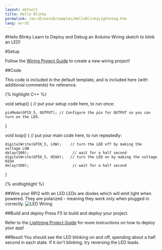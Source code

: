 ```yaml
---
layout: default
title: Hello Blinky
permalink: /en-US/win10/samples/HelloBlinkyLightning.htm
lang: en-US
---
```


#Hello Blinky
Learn to Deploy and Debug an Arduino Wiring sketch to blink an LED!

#Setup

Follow the [Wiring Project Guide]({{site.baseurl}}/en-US/win10/LightningProjectGuide.htm) to create a new wiring project!

##Code

This code is included in the default template, and is included here (with additional comments) for reference.

{% highlight C++ %}

void setup()
{
    // put your setup code here, to run once:

    pinMode(GPIO_5, OUTPUT); // Configure the pin for OUTPUT so you can turn on the LED.
}

void loop()
{
    // put your main code here, to run repeatedly:

    digitalWrite(GPIO_5, LOW);    // turn the LED off by making the voltage LOW
    delay(500);                    // wait for a half second
    digitalWrite(GPIO_5, HIGH);   // turn the LED on by making the voltage HIGH
    delay(500);                    // wait for a half second
}

{% endhighlight %}


##Wire your RPi2 with an LED
LEDs are diodes which will emit light when powered. They are polarized - meaning they work only when plugged in correctly.
![LED Wiring]({{site.baseurl}}/images/rpi2_wiring/led_fritz.png)

##Build and deploy
Press F5 to build and deploy your project.

Refer to the [Lightning Project Guide]({{site.baseurl}}/en-US/win10/LightningProjectGuide.htm) for more instructions on how to deploy your app!

##Result
You should see the LED blinking on and off, spending about a half second in each state. If it isn't blinking, try reversing the LED leads.